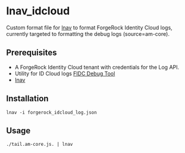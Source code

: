 # lnav_idcloud
Custom format file for [lnav](https://lnav.org/) to format ForgeRock Identity Cloud logs, currently targeted to formatting the debug logs (source=am-core).

## Prerequisites
* A ForgeRock Identity Cloud tenant with credentials for the Log API.
* Utility for ID Cloud logs [FIDC Debug Tool](vscheuber/fidc-debug-tools)
* [lnav](https://lnav.org/) 

## Installation
`lnav -i forgerock_idcloud_log.json`

## Usage
`./tail.am-core.js. | lnav`
